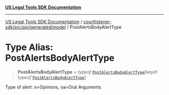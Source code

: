 [**US Legal Tools SDK Documentation**](../../../../../../README.md)

***

[US Legal Tools SDK Documentation](../../../../../../README.md) / [courtlistener-sdk/src/api/generated/model](../README.md) / PostAlertsBodyAlertType

# Type Alias: PostAlertsBodyAlertType

> **PostAlertsBodyAlertType** = *typeof* [`PostAlertsBodyAlertType`](../variables/PostAlertsBodyAlertType.md)\[keyof *typeof* [`PostAlertsBodyAlertType`](../variables/PostAlertsBodyAlertType.md)\]

Type of alert: o=Opinions, oa=Oral Arguments
